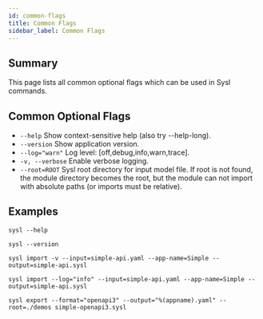 ```yaml
---
id: common-flags
title: Common Flags
sidebar_label: Common Flags
---
```


## Summary

This page lists all common optional flags which can be used in Sysl commands.

## Common Optional Flags

- `--help` Show context-sensitive help (also try --help-long).
- `--version` Show application version.
- `--log="warn"` Log level: [off,debug,info,warn,trace].
- `-v, --verbose` Enable verbose logging.
- `--root=ROOT` Sysl root directory for input model file. If root is not found, the module directory becomes the root, but the module can not import with absolute paths (or imports must be relative).

## Examples

```
sysl --help
```

```
sysl --version
```

```
sysl import -v --input=simple-api.yaml --app-name=Simple --output=simple-api.sysl
```

```
sysl import --log="info" --input=simple-api.yaml --app-name=Simple --output=simple-api.sysl
```

```
sysl export --format="openapi3" --output="%(appname).yaml" --root=./demos simple-openapi3.sysl
```
